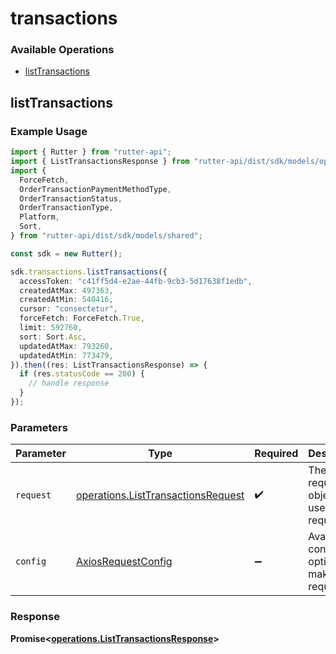 # transactions

### Available Operations

* [listTransactions](#listtransactions)

## listTransactions

### Example Usage

```typescript
import { Rutter } from "rutter-api";
import { ListTransactionsResponse } from "rutter-api/dist/sdk/models/operations";
import {
  ForceFetch,
  OrderTransactionPaymentMethodType,
  OrderTransactionStatus,
  OrderTransactionType,
  Platform,
  Sort,
} from "rutter-api/dist/sdk/models/shared";

const sdk = new Rutter();

sdk.transactions.listTransactions({
  accessToken: "c41ff5d4-e2ae-44fb-9cb3-5d17638f1edb",
  createdAtMax: 497363,
  createdAtMin: 540416,
  cursor: "consectetur",
  forceFetch: ForceFetch.True,
  limit: 592760,
  sort: Sort.Asc,
  updatedAtMax: 793260,
  updatedAtMin: 773479,
}).then((res: ListTransactionsResponse) => {
  if (res.statusCode == 200) {
    // handle response
  }
});
```

### Parameters

| Parameter                                                                                | Type                                                                                     | Required                                                                                 | Description                                                                              |
| ---------------------------------------------------------------------------------------- | ---------------------------------------------------------------------------------------- | ---------------------------------------------------------------------------------------- | ---------------------------------------------------------------------------------------- |
| `request`                                                                                | [operations.ListTransactionsRequest](../../models/operations/listtransactionsrequest.md) | :heavy_check_mark:                                                                       | The request object to use for the request.                                               |
| `config`                                                                                 | [AxiosRequestConfig](https://axios-http.com/docs/req_config)                             | :heavy_minus_sign:                                                                       | Available config options for making requests.                                            |


### Response

**Promise<[operations.ListTransactionsResponse](../../models/operations/listtransactionsresponse.md)>**

